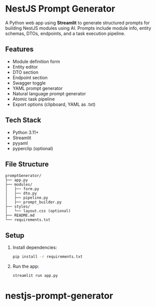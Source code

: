 # NestJS Prompt Generator

A Python web app using **Streamlit** to generate structured prompts for building NestJS modules using AI. Prompts include module info, entity schemas, DTOs, endpoints, and a task execution pipeline.

## Features
- Module definition form
- Entity editor
- DTO section
- Endpoint section
- Swagger toggle
- YAML prompt generator
- Natural language prompt generator
- Atomic task pipeline
- Export options (clipboard, YAML as .txt)

## Tech Stack
- Python 3.11+
- Streamlit
- pyyaml
- pyperclip (optional)

## File Structure
```
promptGenerator/
├── app.py
├── modules/
│   ├── form.py
│   ├── dto.py
│   ├── pipeline.py
│   ├── prompt_builder.py
├── styles/
│   └── layout.css (optional)
├── README.md
└── requirements.txt
```

## Setup
1. Install dependencies:
   ```bash
   pip install -r requirements.txt
   ```
2. Run the app:
   ```bash
   streamlit run app.py
   ```
# nestjs-prompt-generator
